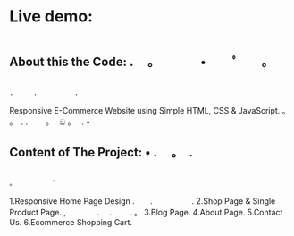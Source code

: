 # Live demo:

<a href=""><img src="" alt=""/></a>

## About this the Code:                                                                          . 　。　　　　•　 　ﾟ　　。

                                                                                                .　　　.　　　 　　.　
Responsive E-Commerce Website using Simple HTML, CSS & JavaScript.                                  。　　 。　.
                                                                                                    .　　 。　 ඞ 。　 . •

## Content of The Project:                                                                        • .　 。　.

                                                                                                        。　　　　　　ﾟ　
1.Responsive Home Page Design                                                                   .　　.　　　　　.
2.Shop Page & Single Product Page.                                                                          ,　　　　.　 .　　 . 。
3.Blog Page.
4.About Page.
5.Contact Us.
6.Ecommerce Shopping Cart.
